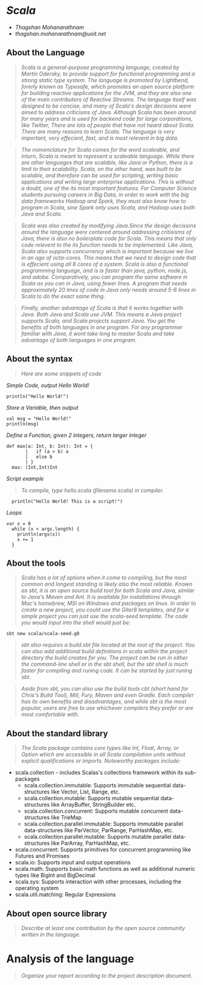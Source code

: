 # _Scala_

- _Thagshan Mohanarathnam_
- _thagshan.mohanarathnam@uoit.net_

## About the Language

> _Scala is a general-purpose programming language, created by Martin Odersky, to provide support for functional programming and a strong static type system. The language is promoted by Lightbend, forerly known as Typesafe, which promotes an open source platform for building reactive applications for the JVM, and they are also one of the main contributors of Reactive Streams. The language itself was designed to be concise, and many of Scala's design decisions were aimed to address criticisms of Java. Although Scala has been around for many years and is used for backend code for large corporations, like Twitter, There are lots of people that have not heard about Scala. There are many reasons to learn Scala. The language is very important, very effecient, fast, and is most relevent in big data._ 

>_The nomenclature for Scala comes for the word scaleable, and inturn, Scala is meant to represent a scaleable language. While there are other languages that are scalable, like Java or Python, there is a limit to their scalability. Scala, on the other hand, was built to be scalable, and therefore can be used for scripting, writing basic applications and writing large enterprise applications. This is without a doubt, one of the its most important features. For Computer Science students pursuing careers in Big Data, in order to work with the big data frameworks Hadoop and Spark, they must also know how to program in Scala, sine Spark only uses Scala, and Hadoop uses both Java and Scala._

> _Scala was also created by modifying Java.Since the design decisions around the language were centered around addressing critisisms of Java, there is also no boilerplate code for Scala. This means that only code relevent to the its function needs to be implemented. Like Java, Scala also supports concurrency  which is important because we live in an age of octa-cores. This means that we need to design code that is effecient using all 8 cores of a system. Scala is also a functional programming language, and is is faster than java, python, node.js, and adobe. Comparatively, you can program the same software in Scala as you can in Java, using fewer lines.  A program that needs approximately 20 lines of code in Java only needs around 5-6 lines in Scala to do the exact same thing._

>_Finally, another advantage of Scala is that it works together with Java. Both Java and Scala use JVM. This means a Java project supports Scala, and Scala projects support Java. You get the benefits of both languages in one program. For any programmer familiar with Java, it wont take long to master Scala and take advantage of both languages in one program._


## About the syntax

> _Here are some snippets of code_

*Simple Code, output Hello World!*

```
println("Hello World!")
```

*Store a Variable, then output*

```
val msg = "Hello World!"
println(msg)
```

*Define a Function, given 2 integers, return larger integer*

```
def max(a: Int, b: Int): Int = {
       |   if (a > b) a
       |   else b
       | }
  max: (Int,Int)Int
```

*Script example*
>_To compile, type hello.scala (filename.scala) in compiler._

```
  println("Hello World! This is a script!")
 ```
*Loops*
```
var x = 0
  while (x < args.length) {
    println(args(x))
    x += 1
  }
```

## About the tools

>_Scala has a lot of options when it come to compiling, but the most common and longest standing is likely also the most reliable. Known as sbt, it is an open source build tool for both Scala and Java, similar to Java's Maven and Ant. It is available for installations through Mac's homebrew, MSI on Windows and packages on linux. In order to create a new project, you could use the Giter8 templates, and for a simple project you can just use the scala-seed template. The code you would input into the shell would just be:_
```
sbt new scala/scala-seed.g8
```
> _sbt also requires a build.sbt file located at the root of the project. You can also add additional build definitions in scala within the project directory the build creates for you. The project can be run in either the command-line shell or in the sbt shell, but the sbt shell is much faster for compiling and runing code. It can be started by just runing sbt._

>_Aside from sbt, you can also use the build tools cbt (short hand for Chris's Build Tool), Mill, Fury, Maven and even Gradle. Each compiler has its own benefits and disadvantages, and while sbt is the most popular, users are free to use whichever compilers they prefer or are most comfortable with._

## About the standard library

> _The Scala package contains core types like Int, Float, Array, or Option which are accessible in all Scala compilation units without explicit qualifications or imports. Noteworthy packages include:_

- scala.collection - includes Scalas's collections framework within its sub-packages
  - scala.collection.immutable: Supports immutable sequential data-structures like Vector, List, Range, etc.
  - scala.collection.mutable: Supports mutable sequential data-structures like ArrayBuffer, StringBuilder etc.
  - scala.collection.concurrent: Supports mutable concurrent data-structures like TrieMap
  - scala.collection.parallel.immutable: Supports immutable parallel data-structures like ParVector, ParRange, ParHashMap, etc.
  - scala.collection.parallel.mutable: Supports mutable parallel data-structures like ParArray, ParHashMap, etc.
- scala.concurrent: Supports primitives for concurrent programming like Futures and Promises
- scala.io: Supports input and output operations
- scala.math: Supports basic math functions as well as additional numeric types like BigInt and BigDecimal
- scala.sys: Supports interaction with other processes, including the operating system
- scala.util.matching: Regular Expressions

## About open source library

> _Describe at least one contribution by the open source
community written in the language._


# Analysis of the language

> _Organize your report according to the project description
document_.


